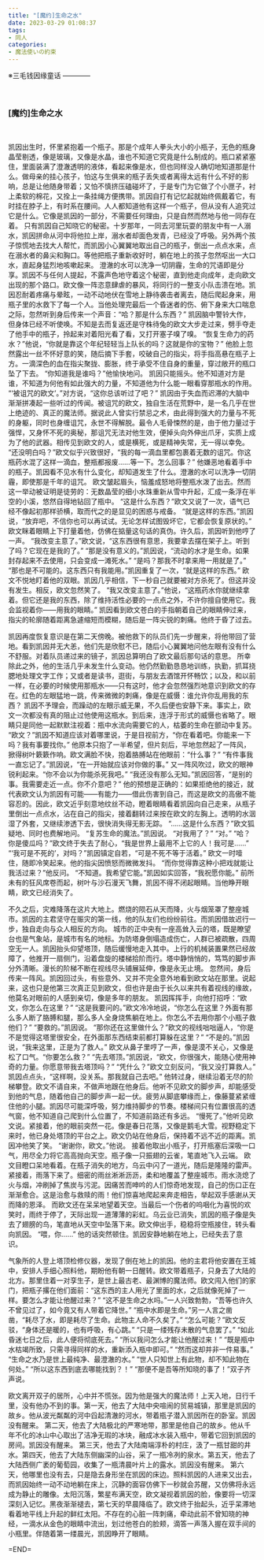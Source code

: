 ```yaml
---
title: "[魔约]生命之水"
date: 2023-03-29 01:08:37
tags:
- 同人
categories:
- 魔法使いの約束
---
```

※三毛钱因缘童话
————
<!--more-->
<br>

### \[魔约\]生命之水
<br>

凯因出生时，怀里紧抱着一个瓶子。那是个成年人拳头大小的小瓶子，无色的瓶身晶莹剔透，像是玻璃，又像是水晶，谁也不知道它究竟是什么制成的。瓶口紧紧塞住，里面装满了澄澈透明的液体，看起来像是水，但也同样没人确切地知道那是什么。做母亲的挂心孩子，怕这与生俱来的瓶子丢失或者离得太远有什么不好的影响，总是让他随身带着；又怕不慎挤压磕碰坏了，于是专门为它做了个小匣子，衬上柔软的棉花，又拴上一条挂绳方便携带。凯因自打有记忆起就始终佩戴着它，有时挂在脖子上，有时系在腰间。人人都知道他有这样一个瓶子，但从没有人追究过它是什么。它像是凯因的一部分，不需要任何理由，只是自然而然地与他一同存在着。
只有凯因自己知晓它的秘密。十岁那年，一同去河里玩耍的朋友中有一人溺水，凯因拼命从河中将他拉上岸，溺水者却面色发青，已经没了呼吸。另外两个孩子惊慌地去找大人帮忙，而凯因小心翼翼地取出自己的瓶子，倒出一点点水来，点在溺水者的鼻尖和胸口。等他把瓶子重新收好时，躺在地上的孩子忽然呕出一大口水，直起身猛烈地咳嗽起来。
澄澈的水可以洗净一切阴霾，生命的咒语即是分享。凯因不与任何人提起，不露声色地守着这个秘密，直到他走向成年，走向欧文出现的那个路口。欧文像一阵恣意肆虐的暴风，将同行的一整支小队击溃在地。凯因忍耐着疼痛与晕眩，一动不动地伏在雪地上静待袭击者离去，随后爬起身来，用瓶子里的水救下了每一个人。当他处理完最后一个昏迷者的伤、俯下身来大口喘息之际，忽然听到身后传来一个声音：“哈？那是什么东西？”
凯因脑中警铃大作，但身体已经不听使唤。不知是去而复返还是守株待兔的欧文大步走过来，劈手夺走了他手中的瓶子，拎起来对着阳光看了看，又打开塞子嗅了嗅。
“恢复生命力的药水？”他说，“你就是靠这个年纪轻轻当上队长的吗？这就是你的宝物？”
他脸上忽然露出一丝不怀好意的笑，随后摘下手套，咬破自己的指尖，将手指高悬在瓶子上方。一滴深色的血在指尖聚拢、膨胀，终于承受不住自身的重量，穿过敞开的瓶口坠了下去。
“你知道我是谁吗？”他愉快地问。
凯因只能摇头。他不知道对方是谁，不知道为何他有如此强大的力量，不知道他为什么能一眼看穿那瓶水的作用。
“‘被诅咒的欧文’。”对方说，“这你总该听过了吧？”
凯因由于失血而迟滞的大脑中渐渐拼凑起一些听过的传闻。被诅咒的欧文，独自生活在荒野中，是一名几乎在世上绝迹的、真正的魔法师。据说此人曾实行禁忌之术，由此得到强大的力量与不死的身躯，同时也身缠诅咒，永世不得解脱。最令人毛骨悚然的是，由于他力量过于强悍，又身怀不死的奥秘，那诅咒无法对他生效，便掉头向外伸出爪牙，实质上成为了他的武器。相传见到欧文的人，或是横死，或是精神失常，无一得以幸免。
“还没明白吗？”欧文似乎兴致很好，“我的每一滴血里都包裹着无数的诅咒。你这瓶药水混了这样一滴血，整瓶都报废……等一下。怎么回事？”
他嫌恶地看着手中的瓶子。凯因看不见水有什么变化，却知道发生了什么。澄澈的水可以洗净一切阴霾，即使那是千年的诅咒。
欧文皱起眉头，恼羞成怒地将整瓶水泼了出去。然而这一举动被证明是徒劳的：无数晶莹的细小水珠重新从雪中升起，汇成一条浮在半空的小溪，悠然自得地钻回了瓶中。
“这是什么东西？”欧文又说了一次，语气已经不像起初那样骄横，取而代之的是显见的困惑与戒备。
“就是这样的东西。”凯因说，“放弃吧，不信你也可以再试试。无论怎样试图毁坏它，它都会恢复原状的。”
欧文眯着眼睛上下打量着他，仿佛在掂量这句话的真伪。许久后，凯因听到他哼了一声。
“我改变主意了。”欧文说，“这东西很有意思，我要拿去摆在架子上。听到了吗？它现在是我的了。”
“那是没有意义的。”凯因说，“流动的水才是生命。如果封存起来不去使用，只会变成一滩死水。”
“是吗？那我不时拿来用一用就是了。”
“那也是不可能的。这东西只有我能用。”凯因重复了一次，“就是这样的东西。”
欧文不悦地盯着他的双眼。凯因几乎相信，下一秒自己就要被对方杀死了。但这并没有发生。相反，欧文忽然笑了。
“我又改变主意了。”他说，“这瓶药水你就继续拿着。但它还是我的东西，除了维持活性必要的一点点之外，不许你擅自使用它。我会监视着你——用我的眼睛。”
凯因看到欧文苍白的手指朝着自己的眼睛伸过来，指尖的轮廓随着距离急遽缩短而模糊，随后是一阵尖锐的刺痛。他终于昏了过去。
<br>

凯因再度恢复意识是在第二天傍晚。被他救下的队员们先一步醒来，将他带回了营地。看到凯因并无大恙，他们先是欣慰不已，随后小心翼翼地问他左眼有没有什么不舒服。对着队员递过来的镜子，凯因总算明白了欧文最后那句话的意思。
所幸除此之外，他的生活几乎未发生什么变动。他仍然勤勤恳恳地训练，执勤，抓耳挠腮地处理文字工作；又或者是读书，逛街，与朋友去酒馆开怀畅饮；以及，和以前一样，在必要的时候使用那瓶水——只有这时，他才会忽然强烈地意识到欧文的存在。红色的左眼猛地一跳，传来微微的刺痛，像是在威慑：谁允许你乱用我的东西？
凯因不予理会，而躁动的左眼示威无果，不久后便也安静下来。事实上，欧文一次都没有真的阻止过他使用这瓶水。到后来，连浮于形式的威慑也省略了。眼睛只是同他一起默默注视着：瓶中水流向需要它的人，枯萎的生命在颤动中复苏。
“欧文？”凯因不知道应该对着哪里说，于是目视前方，“你在看着吧。你能来一下吗？我有事要找你。”
他原本只抱了一半希望，但片刻后，平地忽然起了一阵风，掀得树叶簌簌作响。欧文满脸不快，抱着胳膊站在他眼前：“什么事？”
“有件事我一直忘记了。”凯因说，“在一开始就应该对你做的事。”
又一阵风吹过，欧文的眼神锐利起来。“你不会以为你能杀死我吧。”
“我还没有那么无知。”凯因回答，“是别的事。我需要走近一点。你不介意吧？”
他的预想是正确的：如果拒绝他的接近，就代表欧文认为凯因有可能——有能力——借此伤害到自己，而这是欧文的高傲不能容忍的。因此，欧文近乎刻意地纹丝不动，瞪着眼睛看着凯因向自己走来，从瓶子里倒出一点点水，沾在自己的指尖，接着翻转过来按在欧文的左胸上。透明的水洇湿了外套，又继续渗透下去，很快消失得无影无踪。
“……这是什么东西？”欧文狐疑地、同时也费解地问。
“复苏生命的魔法。”凯因说。
“对我用了？”
“对。”
“哈？你是傻瓜吗？”欧文终于失去了耐心，“我是世界上最用不上它的人！我可是……”
“‘我可是不死的’，对吗？”凯因镇定自若，“可是不死不等于活着。”
欧文一时噎住，随即冷笑起来。他的指尖因愤怒而微微发抖。
“而你觉得靠这种小把戏就能让我活过来？”他反问。
“不知道。我希望它能。”凯因如实回答，“我祝愿你能。”
前所未有的狂风席卷而起，树叶与沙石漫天飞舞，凯因不得不闭起眼睛。当他睁开眼睛，欧文已经消失了。
<br>

不久之后，灾难降落在这片大地上。燃烧的陨石从天而降，火与烟笼罩了整座城市。凯因的主君坚守在赈灾的第一线，他的队友们也纷纷前往。而凯因借故迟行一步，独自走向与众人相反的方向。
城市的正中央有一座高耸入云的塔，既是瞭望台也是气象站，是城市有名的地标。为防塔身倒塌造成伤亡，人群已被疏散，四周空无一人。凯因抬头仰望塔顶，随后缓慢地走入其中。上行的机械装置果然已经故障了，他推开一扇侧门，沿着盘旋的楼梯拾阶而行。塔中静悄悄的，笃笃的脚步声分外清晰。漫长的阶梯不断在视线尽头铺展延伸，像是永无止境。
忽然间，身后传来一阵风。凯因回过头，有些意外、又并不完全意外地看到欧文站在那里。说起来，这也只是他第三次真正见到欧文，但也许是由于长久以来共有着视线的缘故，他莫名对眼前的人感到亲切，像是多年的朋友。
凯因挥挥手，向他打招呼：“欧文，你怎么在这里？”
“这是我要问的。”欧文冷冷地说，“你怎么在这里？外面有那么多人断了胳膊和腿，那么多人全身烧焦躺在地上。你怎么不去用你那个小瓶子救他们？”
“要救的。”凯因说。
“那你还在这里做什么？”欧文的视线咄咄逼人，“你是不是觉得这塔里很安全，在外面那东西结束前都打算躲在这里？”
“不是的。”凯因说，“我来这里，正是为了救人。”
欧文从鼻子里哼了一声，像是漠不关心，又像是松了口气。“你要怎么救？”
“先去塔顶。”凯因说，“欧文，你很强大，能随心使用神奇的力量。你愿意带我去塔顶吗？”
“凭什么？”欧文立刻反问，“我又没打算救人。”
凯因点点头，“这样啊，没关系。那我就自己去吧。”
他转过身，继续沿着无尽的阶梯攀登。欧文不请自来，不做声地跟在他身后。他听不见欧文的脚步声，却能感受到他的气息，随着他自己的脚步声一起一伏。疲劳从脚底攀缘而上，像藤蔓紧紧缠住他的小腿。凯因尽可能深呼吸，努力维持脚步的节奏。楼梯间只有位置很高的透气窗，他不知道自己爬到什么位置了，不知道前路还有多远。
“慢死了。”他听见欧文说。紧接着，他的眼前突然一花。像是春日花落，又像是鹅毛大雪。视野稳定下来时，他已身处塔顶的平台之上。欧文仍站在他身后，保持着不远不近的距离。凯因冲他笑了笑。
“谢谢你，欧文。”他说。
接着他取出小瓶子，打开瓶塞后深吸一口气，用尽全力将它高高抛向天空。瓶子像一只振翅的云雀，笔直地飞入云端。
欧文目瞪口呆地看着。在瓶子消失的地方，乌云中闪了一道光，随后是隆隆的雷声。紧接着，雨落下来了。细密的雨丝淅淅沥沥，柔和地覆盖了整座城市。雨水浇熄了火与烟，冲刷掉了焦炭与污泥。因痛苦而呻吟的人们惊奇地发现，自己的伤口正在渐渐愈合。这是治愈与救赎的雨！他们惊喜地爬起来奔走相告，举起双手感谢从天而降的恩泽。
而欧文还在呆呆地望着天空。当最后一个伤者的呜咽化为喜悦的欢笑时，雨终于停了，天际出现一道薄薄的彩虹。乌云业已消失，凯因的瓶子像是失去了翅膀的鸟，笔直地从天空中坠落下来。欧文伸出手，稳稳将空瓶接住，转头看向凯因。
“喂，你……”
他的话突然顿住。凯因安静地躺在地上，已经失去了意识。
<br>

气象所的人登上塔顶检修仪器，发现了倒在地上的凯因。他的主君将他安置在王城中，安排人手细心照料他，期盼他有朝一日醒转。欧文带着瓶子，只身去了大陆的北方。那里住着一对孪生子，是世上最古老、最渊博的魔法师。欧文闯入他们的家门，把瓶子撂在他们面前：“这东西的主人用光了里面的水，之后就像死掉了一样。要怎么才能让他醒过来？”
“这不是生命之水吗。”一人兴致勃勃，“吾等也许久不曾见过了，如今竟又有人带着它降世。”
“瓶中水即是生命。”另一人言之凿凿，“耗尽了水，即是耗尽了生命。此物主人命不久矣了。”
“怎么可能？”欧文反驳，“身体还是暖的，也有呼吸，有心跳。”
“只是一缕残存未散的气息罢了。”
“如此昏迷七日之后，此人便将彻底死去。”
“所以我问怎么才能让他醒过来！”
“既是瓶中水枯竭所致，只需寻得同样的水，重新添入瓶中即可。”
“然而这却并非一件易事。”
“生命之水乃是世上最纯净、最澄澈的水。”
“世人只知世上有此物，却不知此物在何处。”
“所以这东西到底去哪能找到？！”
“那便不是吾等所知晓的事了！”双子齐声说。
<br>

欧文离开双子的居所，心中并不慌张。因为他是强大的魔法师！上天入地，日行千里，没有他办不到的事。第一天，他去了大陆中央喧闹的贸易城镇，那里是凯因的故乡。他从波光粼粼的河中舀起清澈的河水，带着瓶子潜入凯因所在的卧室。凯因没有醒来。
第二天，他去了大陆极北的严寒地带，那里是他自己的故乡。他从千年不化的冰山中心取出了洁净无瑕的冰块，融成冰水装入瓶中，带着它回到凯因的房间。凯因没有醒来。
第三天，他去了大陆南端淳朴的村庄，汲了一瓶甘甜的井水。第四天，他去了大陆东侧幽深的山谷，采了一瓶冷冽的泉水。第五天，他去了大陆西侧广袤的葡萄园，收集了一瓶清晨叶片上的露水。凯因没有醒来。
第六天，他哪里也没有去，只是隐去身形坐在凯因的床边。照料凯因的人进来又出去，而凯因始终一动不动地躺在床上，沉静的面容仿佛下一秒就会苏醒，又仿佛将永远成为静止的雕像。太阳沉落，繁星布满天空，欧文凝视着凯因的脸，像要将一切深深刻入记忆。黑夜渐渐褪去，第七天的早晨降临了。欧文终于抬起头，近乎呆滞地看着地平线上升起的鲜红太阳。不存在的心脏一阵刺痛，牵动此前不曾知晓的神经，一滴水从金色的眼睛中流出，划过他苍白的脸颊，滴答一声落入握在双手间的小瓶里。伴随着第一缕晨光，凯因睁开了眼睛。
<br>

=END=
<br>
